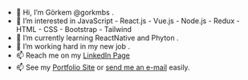 - 👋 Hi, I’m Görkem @gorkmbs .
- 👀 I’m interested in JavaScript - React.js - Vue.js - Node.js - Redux - HTML - CSS - Bootstrap - Tailwind
- 🌱 I’m currently learning ReactNative and Phyton .
- 💞️ I’m working hard in my new job .
- 📫 Reach me on my [LinkedIn Page](https://www.linkedin.com/in/g%C3%B6rkem-bu%C4%9Fra-sara%C3%A7-3458b0149/ "Görkem Buğra Saraç")
- 📫 See my [Portfolio Site](https://gorkem-bugra-sarac.netlify.app/ "Görkem Buğra Saraç") or [send me an e-mail](https://gorkem-bugra-sarac.netlify.app/direct-mail "E-Mail") easily.

  
  

<!---
tamzirtapoz/tamzirtapoz is a ✨ special ✨ repository because its `README.md` (this file) appears on your GitHub profile.
You can click the Preview link to take a look at your changes.
--->

